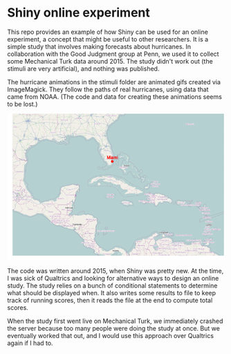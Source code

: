 # Shiny online experiment
This repo provides an example of how Shiny can be used for an online experiment, a concept that might be useful to other researchers. It is a simple study that involves making forecasts about hurricanes. In collaboration with the Good Judgment group at Penn, we used it to collect some Mechanical Turk data around 2015. The study didn't work out (the stimuli are very artificial), and nothing was published.

The hurricane animations in the stimuli folder are animated gifs created via ImageMagick. They follow the paths of real hurricanes, using data that came from NOAA. (The code and data for creating these animations seems to be lost.)

![hurricane animation](https://github.com/ecmerkle/shiny_hurricane_expt/blob/main/stimuli/hurricane8.gif)

The code was written around 2015, when Shiny was pretty new. At the time, I was sick of Qualtrics and looking for alternative ways to design an online study. The study relies on a bunch of conditional statements to determine what should be displayed when. It also writes some results to file to keep track of running scores, then it reads the file at the end to compute total scores.

When the study first went live on Mechanical Turk, we immediately crashed the server because too many people were doing the study at once. But we eventually worked that out, and I would use this approach over Qualtrics again if I had to.
